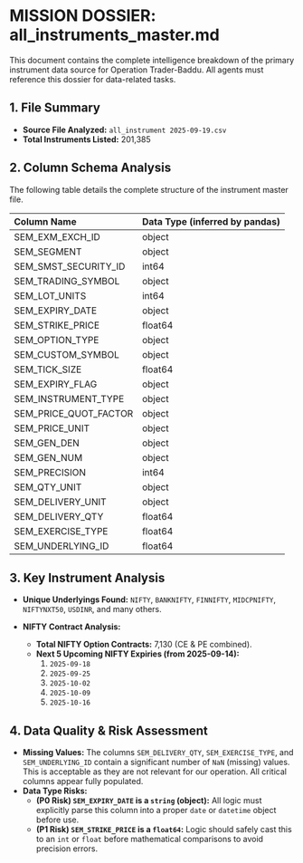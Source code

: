 # MISSION DOSSIER: all_instruments_master.md

This document contains the complete intelligence breakdown of the primary instrument data source for Operation Trader-Baddu. All agents must reference this dossier for data-related tasks.

## 1. File Summary

-   **Source File Analyzed:** `all_instrument 2025-09-19.csv`
-   **Total Instruments Listed:** 201,385

## 2. Column Schema Analysis

The following table details the complete structure of the instrument master file.

| Column Name | Data Type (inferred by pandas) |
| :--- | :--- |
| SEM_EXM_EXCH_ID | object |
| SEM_SEGMENT | object |
| SEM_SMST_SECURITY_ID | int64 |
| SEM_TRADING_SYMBOL | object |
| SEM_LOT_UNITS | int64 |
| SEM_EXPIRY_DATE | object |
| SEM_STRIKE_PRICE | float64 |
| SEM_OPTION_TYPE | object |
| SEM_CUSTOM_SYMBOL | object |
| SEM_TICK_SIZE | float64 |
| SEM_EXPIRY_FLAG | object |
| SEM_INSTRUMENT_TYPE | object |
| SEM_PRICE_QUOT_FACTOR | object |
| SEM_PRICE_UNIT | object |
| SEM_GEN_DEN | object |
| SEM_GEN_NUM | object |
| SEM_PRECISION | int64 |
| SEM_QTY_UNIT | object |
| SEM_DELIVERY_UNIT | object |
| SEM_DELIVERY_QTY | float64 |
| SEM_EXERCISE_TYPE | float64 |
| SEM_UNDERLYING_ID | float64 |

## 3. Key Instrument Analysis

-   **Unique Underlyings Found:** `NIFTY`, `BANKNIFTY`, `FINNIFTY`, `MIDCPNIFTY`, `NIFTYNXT50`, `USDINR`, and many others.

-   **NIFTY Contract Analysis:**
    -   **Total NIFTY Option Contracts:** 7,130 (CE & PE combined).
    -   **Next 5 Upcoming NIFTY Expiries (from 2025-09-14):**
        1.  `2025-09-18`
        2.  `2025-09-25`
        3.  `2025-10-02`
        4.  `2025-10-09`
        5.  `2025-10-16`

## 4. Data Quality & Risk Assessment

-   **Missing Values:** The columns `SEM_DELIVERY_QTY`, `SEM_EXERCISE_TYPE`, and `SEM_UNDERLYING_ID` contain a significant number of `NaN` (missing) values. This is acceptable as they are not relevant for our operation. All critical columns appear fully populated.
-   **Data Type Risks:**
    -   **(P0 Risk) `SEM_EXPIRY_DATE` is a `string` (object):** All logic must explicitly parse this column into a proper `date` or `datetime` object before use.
    -   **(P1 Risk) `SEM_STRIKE_PRICE` is a `float64`:** Logic should safely cast this to an `int` or `float` before mathematical comparisons to avoid precision errors.